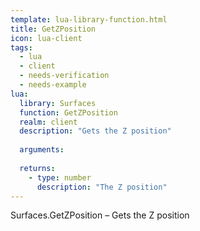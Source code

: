 ```yaml
---
template: lua-library-function.html
title: GetZPosition
icon: lua-client
tags:
  - lua
  - client
  - needs-verification
  - needs-example
lua:
  library: Surfaces
  function: GetZPosition
  realm: client
  description: "Gets the Z position"
  
  arguments:
  
  returns:
    - type: number
      description: "The Z position"
---
```


<div class="lua__search__keywords">
Surfaces.GetZPosition &#x2013; Gets the Z position
</div>
